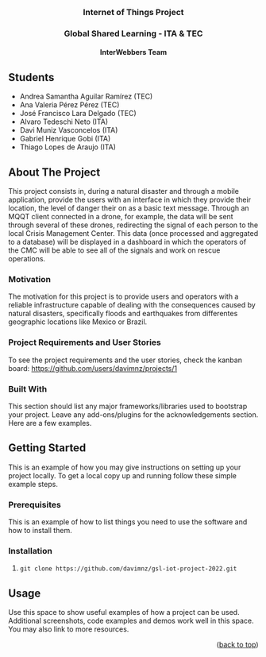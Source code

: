 <a name="readme-top"></a>

<br />
<div align="center">
  <h3 align="center">Internet of Things Project</h3>
  <h3 align="center">Global Shared Learning - ITA & TEC</h3>
  <h4 align="center">InterWebbers Team</h4>

</div>

## Students

  - Andrea Samantha Aguilar Ramírez (TEC)
  - Ana Valeria Pérez Pérez (TEC)
  - José Francisco Lara Delgado (TEC)
  - Alvaro Tedeschi Neto (ITA)
  - Davi Muniz Vasconcelos (ITA)
  - Gabriel Henrique Gobi (ITA)
  - Thiago Lopes de Araujo (ITA)

## About The Project

This project consists in, during a natural disaster and through a mobile application, provide the users with an interface in which they provide their location, the level of danger their on as a basic text message.
Through an MQQT client connected in a drone, for example, the data will be sent through several of these drones, redirecting the signal of each person to the local Crisis Management Center. This data (once processed and aggregated to a database) will be displayed in a dashboard in which the operators of the CMC will be able to see all of the signals and work on rescue operations.

### Motivation
The motivation for this project is to provide users and operators with a reliable infrastructure capable of dealing with the consequences caused by natural disasters, specifically floods and earthquakes from differentes geographic locations like Mexico or Brazil.

### Project Requirements and User Stories
To see the project requirements and the user stories, check the kanban board: https://github.com/users/davimnz/projects/1

### Built With

This section should list any major frameworks/libraries used to bootstrap your project. Leave any add-ons/plugins for the acknowledgements section. Here are a few examples.


## Getting Started

This is an example of how you may give instructions on setting up your project locally.
To get a local copy up and running follow these simple example steps.

### Prerequisites

This is an example of how to list things you need to use the software and how to install them.

### Installation

1. `git clone https://github.com/davimnz/gsl-iot-project-2022.git`

## Usage

Use this space to show useful examples of how a project can be used. Additional screenshots, code examples and demos work well in this space. You may also link to more resources.

<p align="right">(<a href="#readme-top">back to top</a>)</p>
